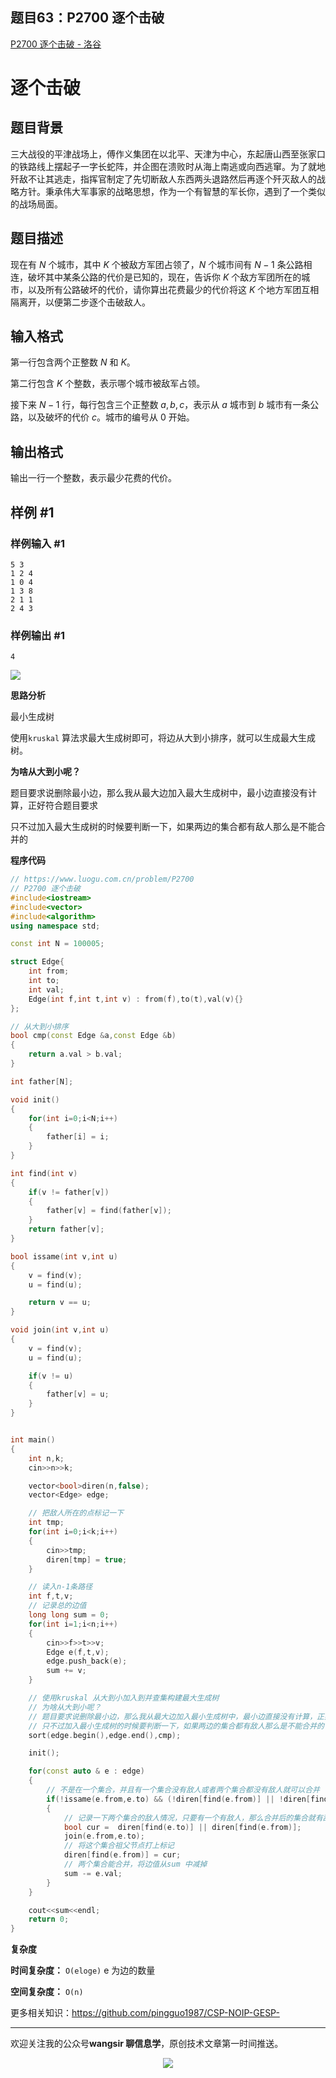 ﻿## 题目63：P2700 逐个击破

[P2700 逐个击破 - 洛谷](https://www.luogu.com.cn/problem/P2700)

# 逐个击破

## 题目背景

三大战役的平津战场上，傅作义集团在以北平、天津为中心，东起唐山西至张家口的铁路线上摆起子一字长蛇阵，并企图在溃败时从海上南逃或向西逃窜。为了就地歼敌不让其逃走，指挥官制定了先切断敌人东西两头退路然后再逐个歼灭敌人的战略方针。秉承伟大军事家的战略思想，作为一个有智慧的军长你，遇到了一个类似的战场局面。

## 题目描述

现在有 $N$ 个城市，其中 $K$ 个被敌方军团占领了，$N$ 个城市间有 $N-1$ 条公路相连，破坏其中某条公路的代价是已知的，现在，告诉你 $K$ 个敌方军团所在的城市，以及所有公路破坏的代价，请你算出花费最少的代价将这 $K$ 个地方军团互相隔离开，以便第二步逐个击破敌人。

## 输入格式

第一行包含两个正整数 $N$ 和 $K$。

第二行包含 $K$ 个整数，表示哪个城市被敌军占领。

接下来 $N-1$ 行，每行包含三个正整数 $a,b,c$，表示从 $a$ 城市到 $b$ 城市有一条公路，以及破坏的代价 $c$。城市的编号从 $0$ 开始。

## 输出格式

输出一行一个整数，表示最少花费的代价。

## 样例 #1

### 样例输入 #1

```
5 3
1 2 4
1 0 4
1 3 8
2 1 1
2 4 3
```

### 样例输出 #1

```
4
```



<img src ="https://cdn.jsdelivr.net/gh/pingguo1987/CSP-NOIP-GESP-/image/pic/图论/图论_题目63：P2700 逐个击破/image-20250114121224962.png" />

**思路分析**

最小生成树

使用`kruskal` 算法求最大生成树即可，将边从大到小排序，就可以生成最大生成树。

**为啥从大到小呢？**

题目要求说删除最小边，那么我从最大边加入最大生成树中，最小边直接没有计算，正好符合题目要求

只不过加入最大生成树的时候要判断一下，如果两边的集合都有敌人那么是不能合并的



**程序代码**

```c++
// https://www.luogu.com.cn/problem/P2700
// P2700 逐个击破
#include<iostream>
#include<vector>
#include<algorithm>
using namespace std;

const int N = 100005;

struct Edge{
    int from;
    int to;
    int val;
    Edge(int f,int t,int v) : from(f),to(t),val(v){}
};

// 从大到小排序
bool cmp(const Edge &a,const Edge &b)
{
    return a.val > b.val;
}

int father[N];

void init()
{
    for(int i=0;i<N;i++)
    {
        father[i] = i;
    }
}

int find(int v)
{
    if(v != father[v])
    {
        father[v] = find(father[v]);
    }
    return father[v];
}

bool issame(int v,int u)
{
    v = find(v);
    u = find(u);

    return v == u;
}

void join(int v,int u)
{
    v = find(v);
    u = find(u);

    if(v != u)
    {
        father[v] = u;
    }
}


int main()
{
    int n,k;
    cin>>n>>k;

    vector<bool>diren(n,false);
    vector<Edge> edge;

    // 把敌人所在的点标记一下
    int tmp;
    for(int i=0;i<k;i++)
    {
        cin>>tmp;
        diren[tmp] = true;
    }

    // 读入n-1条路径
    int f,t,v;
    // 记录总的边值
    long long sum = 0;
    for(int i=1;i<n;i++)
    {
        cin>>f>>t>>v;
        Edge e(f,t,v);
        edge.push_back(e);
        sum += v;
    }

    // 使用kruskal 从大到小加入到并查集构建最大生成树
    // 为啥从大到小呢？
    // 题目要求说删除最小边，那么我从最大边加入最小生成树中，最小边直接没有计算，正好符合题目要求
    // 只不过加入最小生成树的时候要判断一下，如果两边的集合都有敌人那么是不能合并的
    sort(edge.begin(),edge.end(),cmp);

    init();

    for(const auto & e : edge)
    {
        // 不是在一个集合，并且有一个集合没有敌人或者两个集合都没有敌人就可以合并
        if(!issame(e.from,e.to) && (!diren[find(e.from)] || !diren[find(e.to)]))
        {
            // 记录一下两个集合的敌人情况，只要有一个有敌人，那么合并后的集合就有敌人
            bool cur =  diren[find(e.to)] || diren[find(e.from)];
            join(e.from,e.to);
            // 将这个集合祖父节点打上标记
            diren[find(e.from)] = cur;
            // 两个集合能合并，将边值从sum 中减掉
            sum -= e.val;
        }
    }

    cout<<sum<<endl;
    return 0;
}
```

**复杂度**

**时间复杂度：** `O(eloge)` e 为边的数量 

**空间复杂度：** `O(n)`  

更多相关知识：https://github.com/pingguo1987/CSP-NOIP-GESP-

---

欢迎关注我的公众号**wangsir 聊信息学**，原创技术文章第一时间推送。

<center>
    <img src="https://cdn.jsdelivr.net/gh/pingguo1987/CSP-NOIP-GESP-/image/pic/公众号-扫码版.png">
</center>
